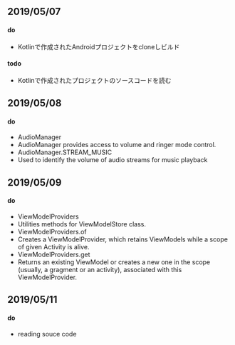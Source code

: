 ## 2019/05/07
#### do
- Kotlinで作成されたAndroidプロジェクトをcloneしビルド
#### todo
- Kotlinで作成されたプロジェクトのソースコードを読む

## 2019/05/08
#### do
- AudioManager
 - AudioManager provides access to volume and ringer mode control.
- AudioManager.STREAM_MUSIC
 - Used to identify the volume of audio streams for music playback

## 2019/05/09
#### do
- ViewModelProviders
 - Utilities methods for ViewModelStore class.
- ViewModelProviders.of
 - Creates a ViewModelProvider, which retains ViewModels while a scope of given Activity is alive.
- ViewModelProviders.get
 - Returns an existing ViewModel or creates a new one in the scope (usually, a gragment or an activity), associated with this ViewModelProvider.

## 2019/05/11
#### do
- reading souce code

